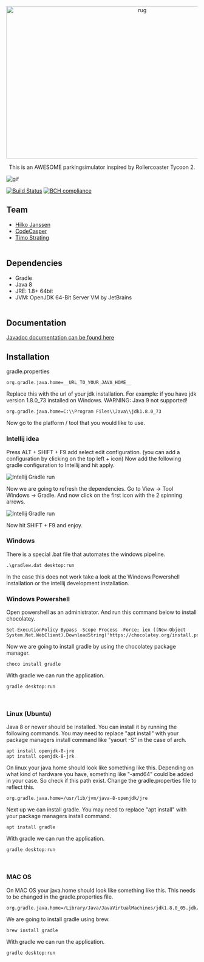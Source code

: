 <p align="center">
  <img src="https://raw.githubusercontent.com/timostrating/parkingsimulator/master/blender_files/logo/logo.png" alt="rug" width="700" height="400">
</p>
<p align="center">
  This is an AWESOME parkingsimulator inspired by Rollercoaster Tycoon 2.
</p>

![gif](https://i.imgur.com/rIjKCu7.gif)

[![Build Status](https://travis-ci.org/timostrating/parkingsimulator.svg?branch=master)](https://travis-ci.org/timostrating/parkingsimulator)
[![BCH compliance](https://bettercodehub.com/edge/badge/timostrating/parkingsimulator?branch=master)](https://bettercodehub.com/)

## Team
* [Hilko Janssen](https://github.com/hilkojj)
* [CodeCasper](https://github.com/codecasper)
* [Timo Strating](https://github.com/timostrating) 
<br/><br/>


## Dependencies
* Gradle
* Java 8
* JRE: 1.8+ 64bit
* JVM: OpenJDK 64-Bit Server VM by JetBrains
<br/><br/>


## Documentation
[Javadoc documentation can be found here](https://timostrating.github.io/parkingsimulator/)
<br/>


## Installation

gradle.properties
```gradle.properties
org.gradle.java.home=__URL_TO_YOUR_JAVA_HOME__
```

Replace this with the url of your jdk installation. For example: if you have jdk version 1.8.0_73 installed on Windows.
WARNING: Java 9 not supported!

```gradle.properties
org.gradle.java.home=C:\\Program Files\\Java\\jdk1.8.0_73
```

Now go to the platform / tool that you would like to use.
<br/>


### Intellij idea

Press ALT + SHIFT + F9 add select edit configuration. (you can add a configuration by clicking on the top left + icon) Now add the following gradle configuration to Intellij and hit apply.

![Intellij Gradle run](https://i.imgur.com/scTH9Jw.png)

Now we are going to refresh the dependencies. Go to View -> Tool Windows -> Gradle. And now click on the first icon with the 2 spinning arrows.

![Intellij Gradle run](https://i.imgur.com/gRYdssI.png)

Now hit SHIFT + F9 and enjoy.
<br/>

### Windows
There is a special .bat file that automates the windows pipeline.
```
.\gradlew.dat desktop:run
```
In the case this does not work take a look at the Windows Powershell installation or the intellij development installation.
<br/>

### Windows Powershell

Open powershell as an administrator. And run this command below to install chocolatey.

```
Set-ExecutionPolicy Bypass -Scope Process -Force; iex ((New-Object System.Net.WebClient).DownloadString('https://chocolatey.org/install.ps1'))
```

Now we are going to install gradle by using the chocolatey package manager.
```
choco install gradle
```

With gradle we can run the application.
```
gradle desktop:run
```
<br/>


### Linux (Ubuntu)
Java 8 or newer should be installed. You can install it by running the following commands. You may need to replace "apt install" with your package managers install command like "yaourt -S" in the case of arch.
``` 
apt install openjdk-8-jre
apt install openjdk-8-jrk
```

On linux your java.home should look like something like this. Depending on what kind of hardware you have, something like "-amd64" could be added in your case. So check if this path exist. Change the gradle.properties file to reflect this.
```gradle.properties
org.gradle.java.home=/usr/lib/jvm/java-8-openjdk/jre
```

Next up we can install gradle. You may need to replace "apt install" with your package managers install command.
``` 
apt install gradle
```

With gradle we can run the application.
```
gradle desktop:run
```
<br/>


### MAC OS
On MAC OS your java.home should look like something like this. This needs to be changed in the gradle.properties file.
```gradle.properties
org.gradle.java.home=/Library/Java/JavaVirtualMachines/jdk1.8.0_05.jdk/Contents/Home
```

We are going to install gradle using brew.
``` 
brew install gradle
```

With gradle we can run the application.
```
gradle desktop:run
```
